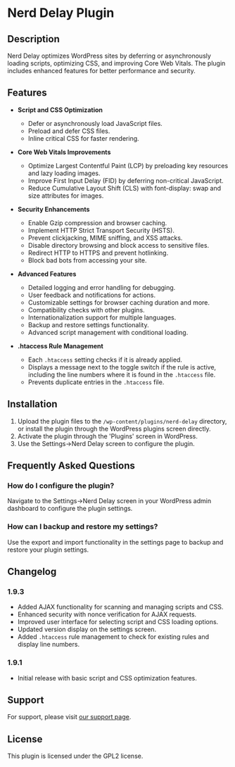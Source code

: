 # Nerd Delay Plugin

## Description

Nerd Delay optimizes WordPress sites by deferring or asynchronously loading scripts, optimizing CSS, and improving Core Web Vitals. The plugin includes enhanced features for better performance and security.

## Features

- **Script and CSS Optimization**
  - Defer or asynchronously load JavaScript files.
  - Preload and defer CSS files.
  - Inline critical CSS for faster rendering.

- **Core Web Vitals Improvements**
  - Optimize Largest Contentful Paint (LCP) by preloading key resources and lazy loading images.
  - Improve First Input Delay (FID) by deferring non-critical JavaScript.
  - Reduce Cumulative Layout Shift (CLS) with font-display: swap and size attributes for images.

- **Security Enhancements**
  - Enable Gzip compression and browser caching.
  - Implement HTTP Strict Transport Security (HSTS).
  - Prevent clickjacking, MIME sniffing, and XSS attacks.
  - Disable directory browsing and block access to sensitive files.
  - Redirect HTTP to HTTPS and prevent hotlinking.
  - Block bad bots from accessing your site.

- **Advanced Features**
  - Detailed logging and error handling for debugging.
  - User feedback and notifications for actions.
  - Customizable settings for browser caching duration and more.
  - Compatibility checks with other plugins.
  - Internationalization support for multiple languages.
  - Backup and restore settings functionality.
  - Advanced script management with conditional loading.

- **.htaccess Rule Management**
  - Each `.htaccess` setting checks if it is already applied.
  - Displays a message next to the toggle switch if the rule is active, including the line numbers where it is found in the `.htaccess` file.
  - Prevents duplicate entries in the `.htaccess` file.

## Installation

1. Upload the plugin files to the `/wp-content/plugins/nerd-delay` directory, or install the plugin through the WordPress plugins screen directly.
2. Activate the plugin through the 'Plugins' screen in WordPress.
3. Use the Settings->Nerd Delay screen to configure the plugin.

## Frequently Asked Questions

### How do I configure the plugin?

Navigate to the Settings->Nerd Delay screen in your WordPress admin dashboard to configure the plugin settings.

### How can I backup and restore my settings?

Use the export and import functionality in the settings page to backup and restore your plugin settings.

## Changelog

### 1.9.3
- Added AJAX functionality for scanning and managing scripts and CSS.
- Enhanced security with nonce verification for AJAX requests.
- Improved user interface for selecting script and CSS loading options.
- Updated version display on the settings screen.
- Added `.htaccess` rule management to check for existing rules and display line numbers.

### 1.9.1
- Initial release with basic script and CSS optimization features.

## Support

For support, please visit [our support page](https://narcolepticnerd.com/support).

## License

This plugin is licensed under the GPL2 license.